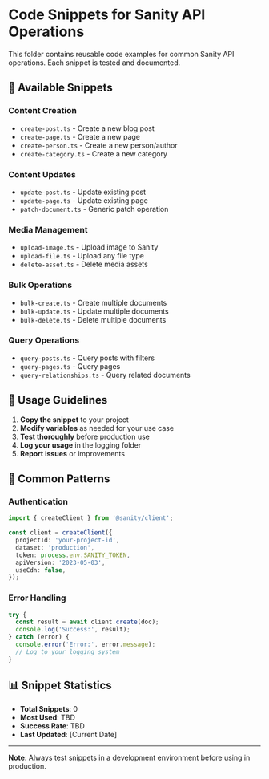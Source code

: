 # Code Snippets for Sanity API Operations

This folder contains reusable code examples for common Sanity API operations. Each snippet is tested and documented.

## 📁 Available Snippets

### Content Creation

- `create-post.ts` - Create a new blog post
- `create-page.ts` - Create a new page
- `create-person.ts` - Create a new person/author
- `create-category.ts` - Create a new category

### Content Updates

- `update-post.ts` - Update existing post
- `update-page.ts` - Update existing page
- `patch-document.ts` - Generic patch operation

### Media Management

- `upload-image.ts` - Upload image to Sanity
- `upload-file.ts` - Upload any file type
- `delete-asset.ts` - Delete media assets

### Bulk Operations

- `bulk-create.ts` - Create multiple documents
- `bulk-update.ts` - Update multiple documents
- `bulk-delete.ts` - Delete multiple documents

### Query Operations

- `query-posts.ts` - Query posts with filters
- `query-pages.ts` - Query pages
- `query-relationships.ts` - Query related documents

## 📝 Usage Guidelines

1. **Copy the snippet** to your project
2. **Modify variables** as needed for your use case
3. **Test thoroughly** before production use
4. **Log your usage** in the logging folder
5. **Report issues** or improvements

## 🔧 Common Patterns

### Authentication

```typescript
import { createClient } from '@sanity/client';

const client = createClient({
  projectId: 'your-project-id',
  dataset: 'production',
  token: process.env.SANITY_TOKEN,
  apiVersion: '2023-05-03',
  useCdn: false,
});
```

### Error Handling

```typescript
try {
  const result = await client.create(doc);
  console.log('Success:', result);
} catch (error) {
  console.error('Error:', error.message);
  // Log to your logging system
}
```

## 📊 Snippet Statistics

- **Total Snippets**: 0
- **Most Used**: TBD
- **Success Rate**: TBD
- **Last Updated**: [Current Date]

---

**Note**: Always test snippets in a development environment before using in production.
